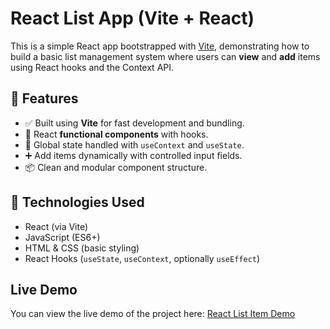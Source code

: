 # React List App (Vite + React)

This is a simple React app bootstrapped with [Vite](https://vitejs.dev/), demonstrating how to build a basic list management system where users can **view** and **add** items using React hooks and the Context API.

## 🚀 Features

- ✅ Built using **Vite** for fast development and bundling.
- 🎯 React **functional components** with hooks.
- 🧠 Global state handled with `useContext` and `useState`.
- ➕ Add items dynamically with controlled input fields.
- 📦 Clean and modular component structure.

## 🧱 Technologies Used

- React (via Vite)
- JavaScript (ES6+)
- HTML & CSS (basic styling)
- React Hooks (`useState`, `useContext`, optionally `useEffect`)


## Live Demo

You can view the live demo of the project here: [React List Item Demo](https://reactlist-item.netlify.app/)

